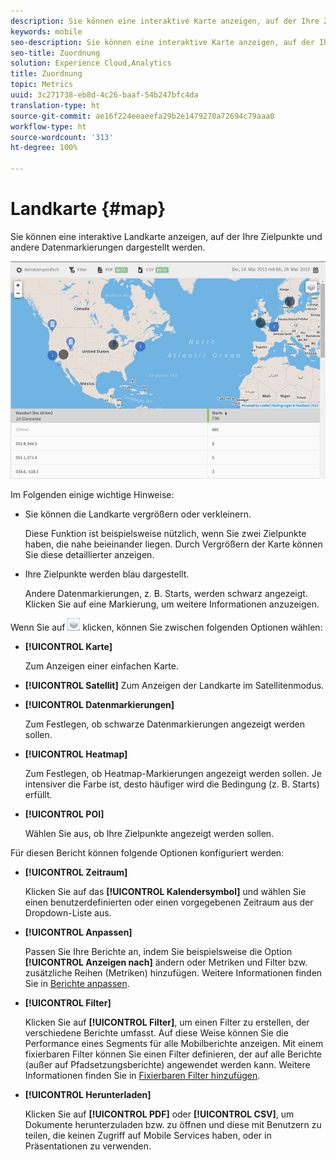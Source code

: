 ```yaml
---
description: Sie können eine interaktive Karte anzeigen, auf der Ihre Zielpunkte und andere Datenmarkierungen dargestellt werden.
keywords: mobile
seo-description: Sie können eine interaktive Karte anzeigen, auf der Ihre Zielpunkte und andere Datenmarkierungen dargestellt werden.
seo-title: Zuordnung
solution: Experience Cloud,Analytics
title: Zuordnung
topic: Metrics
uuid: 3c271738-eb8d-4c26-baaf-54b247bfc4da
translation-type: ht
source-git-commit: ae16f224eeaeefa29b2e1479270a72694c79aaa0
workflow-type: ht
source-wordcount: '313'
ht-degree: 100%

---
```



# Landkarte {#map}

Sie können eine interaktive Landkarte anzeigen, auf der Ihre Zielpunkte und andere Datenmarkierungen dargestellt werden.

![](assets/map.png)

Im Folgenden einige wichtige Hinweise:

* Sie können die Landkarte vergrößern oder verkleinern.

   Diese Funktion ist beispielsweise nützlich, wenn Sie zwei Zielpunkte haben, die nahe beieinander liegen. Durch Vergrößern der Karte können Sie diese detaillierter anzeigen.
* Ihre Zielpunkte werden blau dargestellt.

   Andere Datenmarkierungen, z. B. Starts, werden schwarz angezeigt. Klicken Sie auf eine Markierung, um weitere Informationen anzuzeigen.

Wenn Sie auf ![Ebenen](assets/map_layers.png) klicken, können Sie zwischen folgenden Optionen wählen:

* **[!UICONTROL Karte]**

   Zum Anzeigen einer einfachen Karte.

* **[!UICONTROL Satellit]**
Zum Anzeigen der Landkarte im Satellitenmodus.

* **[!UICONTROL Datenmarkierungen]**

   Zum Festlegen, ob schwarze Datenmarkierungen angezeigt werden sollen.

* **[!UICONTROL Heatmap]**

   Zum Festlegen, ob Heatmap-Markierungen angezeigt werden sollen. Je intensiver die Farbe ist, desto häufiger wird die Bedingung (z. B. Starts) erfüllt.

* **[!UICONTROL POI]**

   Wählen Sie aus, ob Ihre Zielpunkte angezeigt werden sollen.

Für diesen Bericht können folgende Optionen konfiguriert werden:

* **[!UICONTROL Zeitraum]**

   Klicken Sie auf das **[!UICONTROL Kalendersymbol]** und wählen Sie einen benutzerdefinierten oder einen vorgegebenen Zeitraum aus der Dropdown-Liste aus.

* **[!UICONTROL Anpassen]**

   Passen Sie Ihre Berichte an, indem Sie beispielsweise die Option **[!UICONTROL Anzeigen nach]** ändern oder Metriken und Filter bzw. zusätzliche Reihen (Metriken) hinzufügen. Weitere Informationen finden Sie in [Berichte anpassen](/help/using/usage/reports-customize/t-reports-customize.md).

* **[!UICONTROL Filter]**

   Klicken Sie auf **[!UICONTROL Filter]**, um einen Filter zu erstellen, der verschiedene Berichte umfasst. Auf diese Weise können Sie die Performance eines Segments für alle Mobilberichte anzeigen. Mit einem fixierbaren Filter können Sie einen Filter definieren, der auf alle Berichte (außer auf Pfadsetzungsberichte) angewendet werden kann. Weitere Informationen finden Sie in [Fixierbaren Filter hinzufügen](/help/using/usage/reports-customize/t-sticky-filter.md).

* **[!UICONTROL Herunterladen]**

   Klicken Sie auf **[!UICONTROL PDF]** oder **[!UICONTROL CSV]**, um Dokumente herunterzuladen bzw. zu öffnen und diese mit Benutzern zu teilen, die keinen Zugriff auf Mobile Services haben, oder in Präsentationen zu verwenden.
